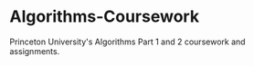 # Algorithms-Coursework
Princeton University's Algorithms Part 1 and 2 coursework and assignments. 
